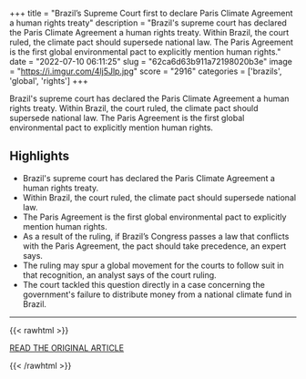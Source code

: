 +++
title = "Brazil’s Supreme Court first to declare Paris Climate Agreement a human rights treaty"
description = "Brazil's supreme court has declared the Paris Climate Agreement a human rights treaty. Within Brazil, the court ruled, the climate pact should supersede national law. The Paris Agreement is the first global environmental pact to explicitly mention human rights."
date = "2022-07-10 06:11:25"
slug = "62ca6d63b911a72198020b3e"
image = "https://i.imgur.com/4lj5Jlp.jpg"
score = "2916"
categories = ['brazils', 'global', 'rights']
+++

Brazil's supreme court has declared the Paris Climate Agreement a human rights treaty. Within Brazil, the court ruled, the climate pact should supersede national law. The Paris Agreement is the first global environmental pact to explicitly mention human rights.

## Highlights

- Brazil's supreme court has declared the Paris Climate Agreement a human rights treaty.
- Within Brazil, the court ruled, the climate pact should supersede national law.
- The Paris Agreement is the first global environmental pact to explicitly mention human rights.
- As a result of the ruling, if Brazil’s Congress passes a law that conflicts with the Paris Agreement, the pact should take precedence, an expert says.
- The ruling may spur a global movement for the courts to follow suit in that recognition, an analyst says of the court ruling.
- The court tackled this question directly in a case concerning the government's failure to distribute money from a national climate fund in Brazil.

---

{{< rawhtml >}}
  <p class="article-category">
    <a target="_blank" href="https://e360.yale.edu/digest/paris-agreement-human-rights-treaty-brazil">READ THE ORIGINAL ARTICLE</a>
  </p>
{{< /rawhtml >}}
